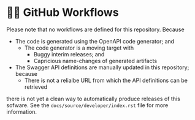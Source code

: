 # 👷‍♀️ GitHub Workflows

Please note that no workflows are defined for this repository. Because

-   The code is generated using the OpenAPI code generator; and
    -   The code generator is a moving target with
        -   Buggy interim releases; and
        -   Capricious name-changes of generated artifacts
-   The Swagger API definitions are manually updated in this repository; because
    -   There is not a relialbe URL from which the API definitions can be retrieved

there is not yet a clean way to automatically produce releases of this sofware. See the `docs/source/developer/index.rst` file for more information.
